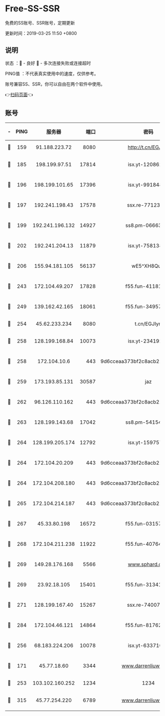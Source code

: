 # Free-SS-SSR

免费的SS账号、SSR账号，定期更新

更新时间：2019-03-25 11:50 +0800

## 说明

状态     ：🙂 - 良好 🙁 - 多次连接失败或连接超时

PING值   ：不代表真实使用中的速度，仅供参考。

账号兼容SS、SSR，你可以自由在两个软件中使用。

👉[扫码页面](https://liesauer.github.io/Free-SS-SSR/)👈

## 账号

|-|PING|服务器|端口|密码|加密方式|区域|
|:----:|:----:|:-----:|-----:|:----:|:----:|:----:|
|🙂|159|91.188.223.72|8080|http://t.cn/EGJIyrl|rc4-md5|RU|
|🙂|185|198.199.97.51|17814|isx.yt-12086215|aes-256-cfb|US|
|🙂|196|198.199.101.65|17396|isx.yt-99184833|aes-256-cfb|US|
|🙂|197|192.241.198.43|17578|ssx.re-77123954|aes-256-cfb|US|
|🙂|199|192.241.196.132|14927|ss8.pm-06663681|aes-256-cfb|US|
|🙂|202|192.241.204.13|11879|isx.yt-75813840|aes-256-cfb|US|
|🙂|206|155.94.181.105|56137|wE5^XH8Quw|aes-256-cfb|US|
|🙂|243|172.104.49.207|17828|f55.fun-41181954|aes-256-cfb|SG|
|🙂|249|139.162.42.165|18061|f55.fun-34957987|aes-256-cfb|SG|
|🙂|254|45.62.233.234|8080|t.cn/EGJIyrl|rc4-md5|CA|
|🙂|258|128.199.168.84|10073|isx.yt-23419298|aes-256-cfb|SG|
|🙂|258|172.104.10.6|443|9d6cceaa373bf2c8acb22e60b6a58be6|aes-256-cfb|US|
|🙂|259|173.193.85.131|30587|jaz|aes-256-cfb|US|
|🙂|262|96.126.110.162|443|9d6cceaa373bf2c8acb22e60b6a58be6|aes-256-cfb|US|
|🙂|263|128.199.143.68|17042|ss8.pm-54154512|aes-256-cfb|SG|
|🙂|264|128.199.205.174|12792|isx.yt-15975702|aes-256-cfb|SG|
|🙂|264|172.104.20.209|443|9d6cceaa373bf2c8acb22e60b6a58be6|aes-256-cfb|US|
|🙂|264|172.104.208.180|443|9d6cceaa373bf2c8acb22e60b6a58be6|aes-256-cfb|US|
|🙂|265|172.104.214.187|443|9d6cceaa373bf2c8acb22e60b6a58be6|aes-256-cfb|US|
|🙂|267|45.33.80.198|16572|f55.fun-03157476|aes-256-cfb|US|
|🙂|268|172.104.211.238|11922|f55.fun-40764829|aes-256-cfb|US|
|🙂|269|149.28.176.168|5566|www.sphard.com|aes-256-cfb|AU|
|🙂|269|23.92.18.105|15401|f55.fun-31341168|aes-256-cfb|US|
|🙂|271|128.199.167.40|15267|ssx.re-74007655|aes-256-cfb|SG|
|🙂|284|172.104.46.121|14864|f55.fun-81762939|aes-256-cfb|SG|
|🙂|256|68.183.224.206|10078|isx.yt-63371091|aes-256-cfb|SG|
|🙁|171|45.77.18.60|3344|www.darrenliuwei.com|aes-256-cfb|JP|
|🙁|253|103.102.160.252|1234|1234|rc4-md5|JP|
|🙁|315|45.77.254.220|6789|www.darrenliuwei.com|aes-256-cfb|SG|
